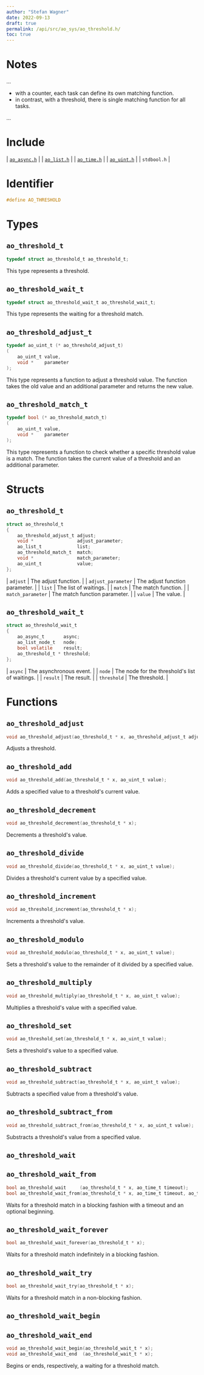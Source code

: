 ```yaml
---
author: "Stefan Wagner"
date: 2022-09-13
draft: true
permalink: /api/src/ao_sys/ao_threshold.h/
toc: true
---
```


# Notes

...

- with a counter, each task can define its own matching function.
- in contrast, with a threshold, there is single matching function for all tasks.

...

# Include

| [`ao_async.h`](ao_async.h.md) |
| [`ao_list.h`](../ao/ao_list.h.md) |
| [`ao_time.h`](ao_time.h.md) |
| [`ao_uint.h`](../ao/ao_uint.h.md) |
| `stdbool.h` |

# Identifier

```c
#define AO_THRESHOLD
```

# Types

## `ao_threshold_t`

```c
typedef struct ao_threshold_t ao_threshold_t;
```

This type represents a threshold.

## `ao_threshold_wait_t`

```c
typedef struct ao_threshold_wait_t ao_threshold_wait_t;
```

This type represents the waiting for a threshold match.

## `ao_threshold_adjust_t`

```c
typedef ao_uint_t (* ao_threshold_adjust_t)
(
    ao_uint_t value,
    void *    parameter
);
```

This type represents a function to adjust a threshold value. The function takes the old value and an additional parameter and returns the new value.

## `ao_threshold_match_t`

```c
typedef bool (* ao_threshold_match_t)
(
    ao_uint_t value,
    void *    parameter
);
```

This type represents a function to check whether a specific threshold value is a match. The function takes the current value of a threshold and an additional parameter.

# Structs

## `ao_threshold_t`

```c
struct ao_threshold_t
{
    ao_threshold_adjust_t adjust;
    void *                adjust_parameter;
    ao_list_t             list;
    ao_threshold_match_t  match;
    void *                match_parameter;
    ao_uint_t             value;
};
```

| `adjust` | The adjust function. |
| `adjust_parameter` | The adjust function parameter. |
| `list` | The list of waitings. |
| `match` | The match function. |
| `match_parameter` | The match function parameter. |
| `value` | The value. |

## `ao_threshold_wait_t`

```c
struct ao_threshold_wait_t
{
    ao_async_t       async;
    ao_list_node_t   node;
    bool volatile    result;
    ao_threshold_t * threshold;
};
```

| `async` | The asynchronous event. |
| `node` | The node for the threshold's list of waitings. |
| `result` | The result. |
| `threshold` | The threshold. |

# Functions

## `ao_threshold_adjust`

```c
void ao_threshold_adjust(ao_threshold_t * x, ao_threshold_adjust_t adjust, void * adjust_parameter);
```

Adjusts a threshold.

## `ao_threshold_add`

```c
void ao_threshold_add(ao_threshold_t * x, ao_uint_t value);
```

Adds a specified value to a threshold's current value.

## `ao_threshold_decrement`

```c
void ao_threshold_decrement(ao_threshold_t * x);
```

Decrements a threshold's value.

## `ao_threshold_divide`

```c
void ao_threshold_divide(ao_threshold_t * x, ao_uint_t value);
```

Divides a threshold's current value by a specified value.

## `ao_threshold_increment`

```c
void ao_threshold_increment(ao_threshold_t * x);
```

Increments a threshold's value.

## `ao_threshold_modulo`

```c
void ao_threshold_modulo(ao_threshold_t * x, ao_uint_t value);
```

Sets a threshold's value to the remainder of it divided by a specified value.

## `ao_threshold_multiply`

```c
void ao_threshold_multiply(ao_threshold_t * x, ao_uint_t value);
```

Multiplies a threshold's value with a specified value.

## `ao_threshold_set`

```c
void ao_threshold_set(ao_threshold_t * x, ao_uint_t value);
```

Sets a threshold's value to a specified value.

## `ao_threshold_subtract`

```c
void ao_threshold_subtract(ao_threshold_t * x, ao_uint_t value);
```

Subtracts a specified value from a threshold's value.

## `ao_threshold_subtract_from`

```c
void ao_threshold_subtract_from(ao_threshold_t * x, ao_uint_t value);
```

Substracts a threshold's value from a specified value.

## `ao_threshold_wait`
## `ao_threshold_wait_from`

```c
bool ao_threshold_wait     (ao_threshold_t * x, ao_time_t timeout);
bool ao_threshold_wait_from(ao_threshold_t * x, ao_time_t timeout, ao_time_t beginning);
```

Waits for a threshold match in a blocking fashion with a timeout and an optional beginning.

## `ao_threshold_wait_forever`

```c
bool ao_threshold_wait_forever(ao_threshold_t * x);
```

Waits for a threshold match indefinitely in a blocking fashion.

## `ao_threshold_wait_try`

```c
bool ao_threshold_wait_try(ao_threshold_t * x);
```

Waits for a threshold match in a non-blocking fashion.

## `ao_threshold_wait_begin`
## `ao_threshold_wait_end`

```c
void ao_threshold_wait_begin(ao_threshold_wait_t * x);
void ao_threshold_wait_end  (ao_threshold_wait_t * x);
```

Begins or ends, respectively, a waiting for a threshold match.
